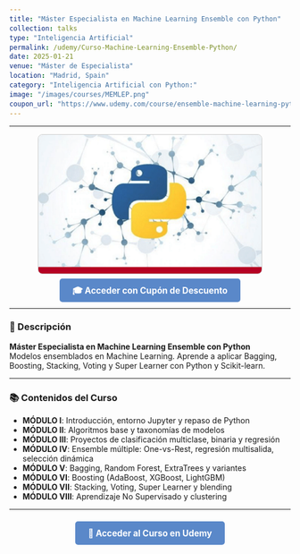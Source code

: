 ```yaml
---
title: "Máster Especialista en Machine Learning Ensemble con Python"
collection: talks
type: "Inteligencia Artificial"
permalink: /udemy/Curso-Machine-Learning-Ensemble-Python/
date: 2025-01-21
venue: "Máster de Especialista"
location: "Madrid, Spain"
category: "Inteligencia Artificial con Python:"
image: "/images/courses/MEMLEP.png"
coupon_url: "https://www.udemy.com/course/ensemble-machine-learning-python/?couponCode=MAR_2025"
---
```


<!-- ✅ Structured Data for SEO -->
<script type="application/ld+json">
{
  "@context": "https://schema.org",
  "@type": "Course",
  "name": "Máster Especialista en Machine Learning Ensemble con Python",
  "description": "Curso avanzado de modelos ensemblados en Machine Learning: Bagging, Boosting, Stacking y Super Learner con Python y Scikit-learn.",
  "provider": {
    "@type": "Organization",
    "name": "Udemy",
    "sameAs": "https://www.udemy.com"
  },
  "educationalCredentialAwarded": "Certificado de finalización",
  "inLanguage": "es",
  "url": "https://www.udemy.com/course/ensemble-machine-learning-python/?couponCode=MAR_2025",
  "image": "{{ site.url }}/images/courses/MEMLEP.png"
}
</script>

<style>
.boton-udemy {
  background-color: #5a88c9;
  color: white;
  padding: 0.75em 1.5em;
  text-decoration: none !important;
  font-weight: bold;
  border-radius: 5px;
  font-size: 1.1em;
  transition: background-color 0.3s ease;
}
.boton-udemy:hover {
  background-color: #4e7abf;
  text-decoration: none !important;
}
.page__taxonomy {
  display: none !important;
}
</style>

---

<div style="text-align: center;">
  <img src="/images/courses/MEMLEP.png" alt="Máster en Machine Learning Ensemble" width="400" style="border-radius: 8px; border: 1px solid #ccc; margin-bottom: 1rem;">
</div>

<div style="text-align: center; margin-bottom: 1rem;">
  <a href="https://www.udemy.com/course/ensemble-machine-learning-python/?couponCode=MAR_2025" target="_blank" class="boton-udemy">
    🎓 Acceder con Cupón de Descuento
  </a>
</div>

---

### 📘 Descripción

**Máster Especialista en Machine Learning Ensemble con Python**  
Modelos ensemblados en Machine Learning. Aprende a aplicar Bagging, Boosting, Stacking, Voting y Super Learner con Python y Scikit-learn.

---

### 📚 Contenidos del Curso

- **MÓDULO I**: Introducción, entorno Jupyter y repaso de Python  
- **MÓDULO II**: Algoritmos base y taxonomías de modelos  
- **MÓDULO III**: Proyectos de clasificación multiclase, binaria y regresión  
- **MÓDULO IV**: Ensemble múltiple: One-vs-Rest, regresión multisalida, selección dinámica  
- **MÓDULO V**: Bagging, Random Forest, ExtraTrees y variantes  
- **MÓDULO VI**: Boosting (AdaBoost, XGBoost, LightGBM)  
- **MÓDULO VII**: Stacking, Voting, Super Learner y blending  
- **MÓDULO VIII**: Aprendizaje No Supervisado y clustering

---

<div style="text-align: center; margin-top: 2rem;">
  <a href="https://www.udemy.com/course/ensemble-machine-learning-python/?couponCode=MAR_2025" target="_blank" class="boton-udemy">
    🚀 Acceder al Curso en Udemy
  </a>
</div>